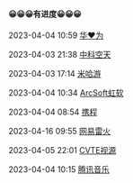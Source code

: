 ####  😀😀😀有进度😀😀😀

2023-04-04 10:59 [华❤为](https://career.huawei.com/reccampportal/portal5/user-index.html)

2023-04-03 21:38 [中科空天](https://zhaopin.aircas.ac.cn/system/userInfo/myDeliveryDetail?id=1630106494559182849)

2023-04-03 17:14 [米哈游](https://campus.mihoyo.com/?isRecommendation=true&recommendationCode=AFX50&sharePageId=8424#/campus/applyRecord)

2023-04-04 10:34 [ArcSoft虹软](https://career.arcsoft.com.cn/personal/deliveryRecord)

2023-04-04 08:54 [携程](https://campus.ctrip.com/campus-recruitment/trip/37757/#/candidateHome/applications)

2023-04-16 09:55 [网易雷火](https://campus.163.com/app/personal/apply?tab=leihuo)

2023-04-05 22:01 [CVTE视源](https://careers.cvte.com/zone/resume/applications)

2023-04-04 10:15 [腾讯音乐](https://join.tencentmusic.com/deliver)



